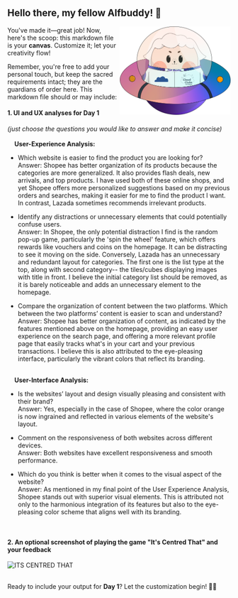 ## Hello there, my fellow Alfbuddy! 💖

<img align="right" width="250px" src="../../assets/alf/alf-ufo.png">

You've made it—great job! Now, here's the scoop: this markdown file is your **canvas**. Customize it; let your creativity flow!

Remember, you're free to add your personal touch, but keep the sacred requirements intact; they are the guardians of order here. This markdown file should or may include:

#### 1. UI and UX analyses for Day 1

_(just choose the questions you would like to answer and make it concise)_
<br/><br/>
&nbsp;&nbsp;&nbsp;&nbsp;**User-Experience Analysis:**<br/>

-   Which website is easier to find the product you are looking for?<br/>
    Answer: Shopee has better organization of its products because the categories are more generalized. It also provides flash deals, new arrivals, and top products. I have used both of these online shops, and yet Shopee offers more personalized suggestions based on my previous orders and searches, making it easier for me to find the product I want. In contrast, Lazada sometimes recommends irrelevant products.

-   Identify any distractions or unnecessary elements that could potentially confuse users.<br/>
    Answer: In Shopee, the only potential distraction I find is the random pop-up game, particularly the 'spin the wheel' feature, which offers rewards like vouchers and coins on the homepage. It can be distracting to see it moving on the side. Conversely, Lazada has an unnecessary and redundant layout for categories. The first one is the list type at the top, along with second category-- the tiles/cubes displaying images with title in front. I believe the initial category list should be removed, as it is barely noticeable and adds an unnecessary element to the homepage.

-   Compare the organization of content between the two platforms. Which between the two platforms’ content is easier to scan and understand?<br/>
    Answer: Shopee has better organization of content, as indicated by the features mentioned above on the homepage, providing an easy user experience on the search page, and offering a more relevant profile page that easily tracks what's in your cart and your previous transactions. I believe this is also attributed to the eye-pleasing interface, particularly the vibrant colors that reflect its branding.

<br/> &nbsp;&nbsp;&nbsp;&nbsp;**User-Interface Analysis:**

-   Is the websites’ layout and design visually pleasing and consistent with their brand?<br/>
    Answer: Yes, especially in the case of Shopee, where the color orange is now ingrained and reflected in various elements of the website's layout. 
    
-   Comment on the responsiveness of both websites across different devices.<br/>
    Answer: Both websites have excellent responsiveness and smooth performance.
    
-   Which do you think is better when it comes to the visual aspect of the website?<br/>
    Answer: As mentioned in my final point of the User Experience Analysis, Shopee stands out with superior visual elements. This is attributed not only to the harmonious integration of its features but also to the eye-pleasing color scheme that aligns well with its branding.
    
    <br>

#### 2. An **optional** screenshot of playing the game **"It's Centred That"** and your feedback
![ITS CENTRED THAT](https://github.com/angelicaferriol/AWSCC-CodeQuest-UI-UX/assets/142831042/95e59cdb-55d8-4488-acda-8d030b77b6a8)

<br>Ready to include your output for **Day 1**? Let the customization begin! 🚀✨

<!-- You may now delete and modify the content of this file -->

